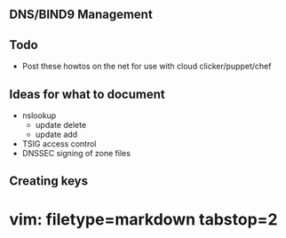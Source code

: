 ## DNS/BIND9 Management ##

## Todo ##
- Post these howtos on the net for use with cloud clicker/puppet/chef

## Ideas for what to document ##
- nslookup
  - update delete
  - update add
- TSIG access control
- DNSSEC signing of zone files

## Creating keys ##

# vim: filetype=markdown tabstop=2
